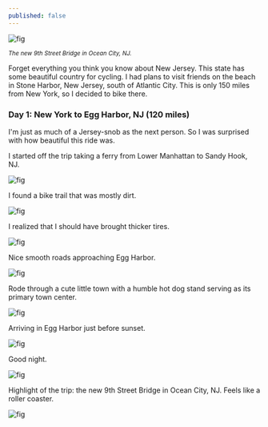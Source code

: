 ```yaml
---
published: false
---
```

![fig](http://67.media.tumblr.com/tumblr_m6kr2hAPzJ1rsd8qio1_1280.jpg)

<sub>*The new 9th Street Bridge in Ocean City, NJ.*</sub>

Forget everything you think you know about New Jersey. This state has some beautiful country for cycling. I had plans to visit friends on the beach in Stone Harbor, New Jersey, south of Atlantic City. This is only 150 miles from New York, so I decided to bike there.

### Day 1: New York  to Egg Harbor, NJ (120 miles)

I'm just as much of a Jersey-snob as the next person. So I was surprised with how beautiful this ride was.

I started off the trip taking a ferry from Lower Manhattan to Sandy Hook, NJ.

![fig](http://65.media.tumblr.com/tumblr_m6kqd3EVGs1rsd8qio1_1280.jpg)

I found a bike trail that was mostly dirt.

![fig](http://66.media.tumblr.com/tumblr_m6kqk7WzkA1rsd8qio1_1280.jpg)

I realized that I should have brought thicker tires.

![fig](http://66.media.tumblr.com/tumblr_m6kqneefQs1rsd8qio1_1280.jpg)

Nice smooth roads approaching Egg Harbor.

![fig](http://67.media.tumblr.com/tumblr_m6kqpwyfAp1rsd8qio1_1280.jpg)

Rode through a cute little town with a humble hot dog stand serving as its primary town center.

![fig](http://66.media.tumblr.com/tumblr_m6kqs38iGE1rsd8qio1_1280.jpg)

Arriving in Egg Harbor just before sunset.

![fig](http://67.media.tumblr.com/tumblr_m6kqu3uIRQ1rsd8qio1_1280.jpg)

Good night.

![fig](http://66.media.tumblr.com/tumblr_m6kqzuwaCg1rsd8qio1_1280.jpg)

Highlight of the trip: the new 9th Street Bridge in Ocean City, NJ. Feels like a roller coaster.

![fig](http://67.media.tumblr.com/tumblr_m6kr2hAPzJ1rsd8qio1_1280.jpg)